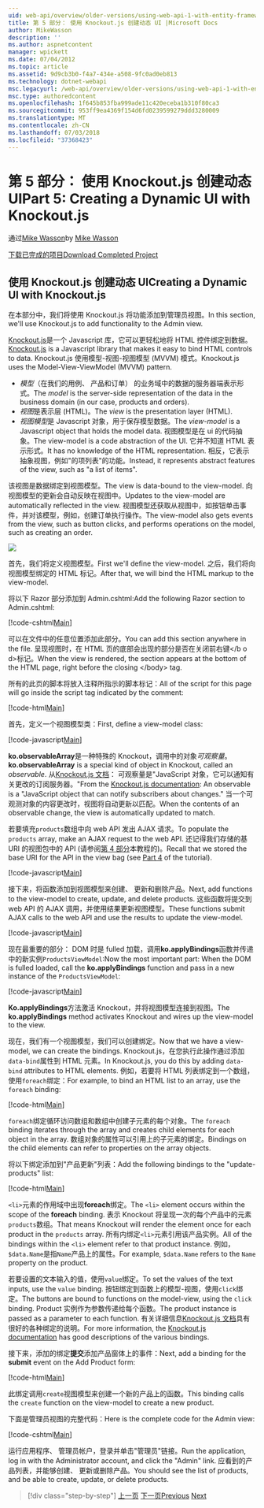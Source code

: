```yaml
---
uid: web-api/overview/older-versions/using-web-api-1-with-entity-framework-5/using-web-api-with-entity-framework-part-5
title: 第 5 部分： 使用 Knockout.js 创建动态 UI |Microsoft Docs
author: MikeWasson
description: ''
ms.author: aspnetcontent
manager: wpickett
ms.date: 07/04/2012
ms.topic: article
ms.assetid: 9d9cb3b0-f4a7-434e-a508-9fc0ad0eb813
ms.technology: dotnet-webapi
msc.legacyurl: /web-api/overview/older-versions/using-web-api-1-with-entity-framework-5/using-web-api-with-entity-framework-part-5
msc.type: authoredcontent
ms.openlocfilehash: 1f645b853fba999ade11c420eceba1b310f80ca3
ms.sourcegitcommit: 953ff9ea4369f154d6fd0239599279ddd3280009
ms.translationtype: MT
ms.contentlocale: zh-CN
ms.lasthandoff: 07/03/2018
ms.locfileid: "37368423"
---
```

<a name="part-5-creating-a-dynamic-ui-with-knockoutjs"></a><span data-ttu-id="2be2a-102">第 5 部分： 使用 Knockout.js 创建动态 UI</span><span class="sxs-lookup"><span data-stu-id="2be2a-102">Part 5: Creating a Dynamic UI with Knockout.js</span></span>
====================
<span data-ttu-id="2be2a-103">通过[Mike Wasson](https://github.com/MikeWasson)</span><span class="sxs-lookup"><span data-stu-id="2be2a-103">by [Mike Wasson](https://github.com/MikeWasson)</span></span>

[<span data-ttu-id="2be2a-104">下载已完成的项目</span><span class="sxs-lookup"><span data-stu-id="2be2a-104">Download Completed Project</span></span>](http://code.msdn.microsoft.com/ASP-NET-Web-API-with-afa30545)

## <a name="creating-a-dynamic-ui-with-knockoutjs"></a><span data-ttu-id="2be2a-105">使用 Knockout.js 创建动态 UI</span><span class="sxs-lookup"><span data-stu-id="2be2a-105">Creating a Dynamic UI with Knockout.js</span></span>

<span data-ttu-id="2be2a-106">在本部分中，我们将使用 Knockout.js 将功能添加到管理员视图。</span><span class="sxs-lookup"><span data-stu-id="2be2a-106">In this section, we'll use Knockout.js to add functionality to the Admin view.</span></span>

<span data-ttu-id="2be2a-107">[Knockout.js](http://knockoutjs.com/)是一个 Javascript 库，它可以更轻松地将 HTML 控件绑定到数据。</span><span class="sxs-lookup"><span data-stu-id="2be2a-107">[Knockout.js](http://knockoutjs.com/) is a Javascript library that makes it easy to bind HTML controls to data.</span></span> <span data-ttu-id="2be2a-108">Knockout.js 使用模型-视图-视图模型 (MVVM) 模式。</span><span class="sxs-lookup"><span data-stu-id="2be2a-108">Knockout.js uses the Model-View-ViewModel (MVVM) pattern.</span></span>

- <span data-ttu-id="2be2a-109">*模型*（在我们的用例、 产品和订单） 的业务域中的数据的服务器端表示形式。</span><span class="sxs-lookup"><span data-stu-id="2be2a-109">The *model* is the server-side representation of the data in the business domain (in our case, products and orders).</span></span>
- <span data-ttu-id="2be2a-110">*视图*是表示层 (HTML)。</span><span class="sxs-lookup"><span data-stu-id="2be2a-110">The *view* is the presentation layer (HTML).</span></span>
- <span data-ttu-id="2be2a-111">*视图模型*是 Javascript 对象，用于保存模型数据。</span><span class="sxs-lookup"><span data-stu-id="2be2a-111">The *view-model* is a Javascript object that holds the model data.</span></span> <span data-ttu-id="2be2a-112">视图模型是在 ui 的代码抽象。</span><span class="sxs-lookup"><span data-stu-id="2be2a-112">The view-model is a code abstraction of the UI.</span></span> <span data-ttu-id="2be2a-113">它并不知道 HTML 表示形式。</span><span class="sxs-lookup"><span data-stu-id="2be2a-113">It has no knowledge of the HTML representation.</span></span> <span data-ttu-id="2be2a-114">相反，它表示抽象视图，例如"的项列表"的功能。</span><span class="sxs-lookup"><span data-stu-id="2be2a-114">Instead, it represents abstract features of the view, such as "a list of items".</span></span>

<span data-ttu-id="2be2a-115">该视图是数据绑定到视图模型。</span><span class="sxs-lookup"><span data-stu-id="2be2a-115">The view is data-bound to the view-model.</span></span> <span data-ttu-id="2be2a-116">向视图模型的更新会自动反映在视图中。</span><span class="sxs-lookup"><span data-stu-id="2be2a-116">Updates to the view-model are automatically reflected in the view.</span></span> <span data-ttu-id="2be2a-117">视图模型还获取从视图中，如按钮单击事件，并对该模型，例如，创建订单执行操作。</span><span class="sxs-lookup"><span data-stu-id="2be2a-117">The view-model also gets events from the view, such as button clicks, and performs operations on the model, such as creating an order.</span></span>

![](using-web-api-with-entity-framework-part-5/_static/image1.png)

<span data-ttu-id="2be2a-118">首先，我们将定义视图模型。</span><span class="sxs-lookup"><span data-stu-id="2be2a-118">First we'll define the view-model.</span></span> <span data-ttu-id="2be2a-119">之后，我们将向视图模型绑定的 HTML 标记。</span><span class="sxs-lookup"><span data-stu-id="2be2a-119">After that, we will bind the HTML markup to the view-model.</span></span>

<span data-ttu-id="2be2a-120">将以下 Razor 部分添加到 Admin.cshtml:</span><span class="sxs-lookup"><span data-stu-id="2be2a-120">Add the following Razor section to Admin.cshtml:</span></span>

[!code-cshtml[Main](using-web-api-with-entity-framework-part-5/samples/sample1.cshtml)]

<span data-ttu-id="2be2a-121">可以在文件中的任意位置添加此部分。</span><span class="sxs-lookup"><span data-stu-id="2be2a-121">You can add this section anywhere in the file.</span></span> <span data-ttu-id="2be2a-122">呈现视图时，在 HTML 页的底部会出现的部分是否在关闭前右键&lt;/b o d&gt;标记。</span><span class="sxs-lookup"><span data-stu-id="2be2a-122">When the view is rendered, the section appears at the bottom of the HTML page, right before the closing &lt;/body&gt; tag.</span></span>

<span data-ttu-id="2be2a-123">所有的此页的脚本将放入注释所指示的脚本标记：</span><span class="sxs-lookup"><span data-stu-id="2be2a-123">All of the script for this page will go inside the script tag indicated by the comment:</span></span>

[!code-html[Main](using-web-api-with-entity-framework-part-5/samples/sample2.html)]

<span data-ttu-id="2be2a-124">首先，定义一个视图模型类：</span><span class="sxs-lookup"><span data-stu-id="2be2a-124">First, define a view-model class:</span></span>

[!code-javascript[Main](using-web-api-with-entity-framework-part-5/samples/sample3.js)]

<span data-ttu-id="2be2a-125">**ko.observableArray**是一种特殊的 Knockout，调用中的对象*可观察量*。</span><span class="sxs-lookup"><span data-stu-id="2be2a-125">**ko.observableArray** is a special kind of object in Knockout, called an *observable*.</span></span> <span data-ttu-id="2be2a-126">从[Knockout.js 文档](http://knockoutjs.com/documentation/observables.html)： 可观察量是"JavaScript 对象，它可以通知有关更改的订阅服务器。"</span><span class="sxs-lookup"><span data-stu-id="2be2a-126">From the [Knockout.js documentation](http://knockoutjs.com/documentation/observables.html): An observable is a "JavaScript object that can notify subscribers about changes."</span></span> <span data-ttu-id="2be2a-127">当一个可观测对象的内容更改时，视图将自动更新以匹配。</span><span class="sxs-lookup"><span data-stu-id="2be2a-127">When the contents of an observable change, the view is automatically updated to match.</span></span>

<span data-ttu-id="2be2a-128">若要填充`products`数组中向 web API 发出 AJAX 请求。</span><span class="sxs-lookup"><span data-stu-id="2be2a-128">To populate the `products` array, make an AJAX request to the web API.</span></span> <span data-ttu-id="2be2a-129">还记得我们存储的基 URI 的视图包中的 API (请参阅[第 4 部分](using-web-api-with-entity-framework-part-4.md)本教程的)。</span><span class="sxs-lookup"><span data-stu-id="2be2a-129">Recall that we stored the base URI for the API in the view bag (see [Part 4](using-web-api-with-entity-framework-part-4.md) of the tutorial).</span></span>

[!code-javascript[Main](using-web-api-with-entity-framework-part-5/samples/sample4.js?highlight=5)]

<span data-ttu-id="2be2a-130">接下来，将函数添加到视图模型来创建、 更新和删除产品。</span><span class="sxs-lookup"><span data-stu-id="2be2a-130">Next, add functions to the view-model to create, update, and delete products.</span></span> <span data-ttu-id="2be2a-131">这些函数将提交到 web API 的 AJAX 调用，并使用结果更新视图模型。</span><span class="sxs-lookup"><span data-stu-id="2be2a-131">These functions submit AJAX calls to the web API and use the results to update the view-model.</span></span>

[!code-javascript[Main](using-web-api-with-entity-framework-part-5/samples/sample5.js?highlight=7)]

<span data-ttu-id="2be2a-132">现在最重要的部分： DOM 时是 fulled 加载，调用**ko.applyBindings**函数并传递中的新实例`ProductsViewModel`:</span><span class="sxs-lookup"><span data-stu-id="2be2a-132">Now the most important part: When the DOM is fulled loaded, call the **ko.applyBindings** function and pass in a new instance of the `ProductsViewModel`:</span></span>

[!code-javascript[Main](using-web-api-with-entity-framework-part-5/samples/sample6.js)]

<span data-ttu-id="2be2a-133">**Ko.applyBindings**方法激活 Knockout，并将视图模型连接到视图。</span><span class="sxs-lookup"><span data-stu-id="2be2a-133">The **ko.applyBindings** method activates Knockout and wires up the view-model to the view.</span></span>

<span data-ttu-id="2be2a-134">现在，我们有一个视图模型，我们可以创建绑定。</span><span class="sxs-lookup"><span data-stu-id="2be2a-134">Now that we have a view-model, we can create the bindings.</span></span> <span data-ttu-id="2be2a-135">Knockout.js，在您执行此操作通过添加`data-bind`属性到 HTML 元素。</span><span class="sxs-lookup"><span data-stu-id="2be2a-135">In Knockout.js, you do this by adding `data-bind` attributes to HTML elements.</span></span> <span data-ttu-id="2be2a-136">例如，若要将 HTML 列表绑定到一个数组，使用`foreach`绑定：</span><span class="sxs-lookup"><span data-stu-id="2be2a-136">For example, to bind an HTML list to an array, use the `foreach` binding:</span></span>

[!code-html[Main](using-web-api-with-entity-framework-part-5/samples/sample7.html?highlight=1)]

<span data-ttu-id="2be2a-137">`foreach`绑定循环访问数组和数组中创建子元素的每个对象。</span><span class="sxs-lookup"><span data-stu-id="2be2a-137">The `foreach` binding iterates through the array and creates child elements for each object in the array.</span></span> <span data-ttu-id="2be2a-138">数组对象的属性可以引用上的子元素的绑定。</span><span class="sxs-lookup"><span data-stu-id="2be2a-138">Bindings on the child elements can refer to properties on the array objects.</span></span>

<span data-ttu-id="2be2a-139">将以下绑定添加到"产品更新"列表：</span><span class="sxs-lookup"><span data-stu-id="2be2a-139">Add the following bindings to the "update-products" list:</span></span>

[!code-html[Main](using-web-api-with-entity-framework-part-5/samples/sample8.html)]

<span data-ttu-id="2be2a-140">`<li>`元素的作用域中出现**foreach**绑定。</span><span class="sxs-lookup"><span data-stu-id="2be2a-140">The `<li>` element occurs within the scope of the **foreach** binding.</span></span> <span data-ttu-id="2be2a-141">表示 Knockout 将呈现一次的每个产品中的元素`products`数组。</span><span class="sxs-lookup"><span data-stu-id="2be2a-141">That means Knockout will render the element once for each product in the `products` array.</span></span> <span data-ttu-id="2be2a-142">所有内绑定`<li>`元素引用该产品实例。</span><span class="sxs-lookup"><span data-stu-id="2be2a-142">All of the bindings within the `<li>` element refer to that product instance.</span></span> <span data-ttu-id="2be2a-143">例如，`$data.Name`是指`Name`产品上的属性。</span><span class="sxs-lookup"><span data-stu-id="2be2a-143">For example, `$data.Name` refers to the `Name` property on the product.</span></span>

<span data-ttu-id="2be2a-144">若要设置的文本输入的值，使用`value`绑定。</span><span class="sxs-lookup"><span data-stu-id="2be2a-144">To set the values of the text inputs, use the `value` binding.</span></span> <span data-ttu-id="2be2a-145">按钮绑定到函数上的模型-视图，使用`click`绑定。</span><span class="sxs-lookup"><span data-stu-id="2be2a-145">The buttons are bound to functions on the model-view, using the `click` binding.</span></span> <span data-ttu-id="2be2a-146">Product 实例作为参数传递给每个函数。</span><span class="sxs-lookup"><span data-stu-id="2be2a-146">The product instance is passed as a parameter to each function.</span></span> <span data-ttu-id="2be2a-147">有关详细信息[Knockout.js 文档](http://knockoutjs.com/documentation/observables.html)具有很好的各种绑定的说明。</span><span class="sxs-lookup"><span data-stu-id="2be2a-147">For more information, the [Knockout.js documentation](http://knockoutjs.com/documentation/observables.html) has good descriptions of the various bindings.</span></span>

<span data-ttu-id="2be2a-148">接下来，添加的绑定**提交**添加产品窗体上的事件：</span><span class="sxs-lookup"><span data-stu-id="2be2a-148">Next, add a binding for the **submit** event on the Add Product form:</span></span>

[!code-html[Main](using-web-api-with-entity-framework-part-5/samples/sample9.html)]

<span data-ttu-id="2be2a-149">此绑定调用`create`视图模型来创建一个新的产品上的函数。</span><span class="sxs-lookup"><span data-stu-id="2be2a-149">This binding calls the `create` function on the view-model to create a new product.</span></span>

<span data-ttu-id="2be2a-150">下面是管理员视图的完整代码：</span><span class="sxs-lookup"><span data-stu-id="2be2a-150">Here is the complete code for the Admin view:</span></span>

[!code-cshtml[Main](using-web-api-with-entity-framework-part-5/samples/sample10.cshtml)]

<span data-ttu-id="2be2a-151">运行应用程序、 管理员帐户，登录并单击"管理员"链接。</span><span class="sxs-lookup"><span data-stu-id="2be2a-151">Run the application, log in with the Administrator account, and click the "Admin" link.</span></span> <span data-ttu-id="2be2a-152">应看到的产品列表，并能够创建、 更新或删除产品。</span><span class="sxs-lookup"><span data-stu-id="2be2a-152">You should see the list of products, and be able to create, update, or delete products.</span></span>

> [!div class="step-by-step"]
> <span data-ttu-id="2be2a-153">[上一页](using-web-api-with-entity-framework-part-4.md)
> [下一页](using-web-api-with-entity-framework-part-6.md)</span><span class="sxs-lookup"><span data-stu-id="2be2a-153">[Previous](using-web-api-with-entity-framework-part-4.md)
[Next](using-web-api-with-entity-framework-part-6.md)</span></span>
